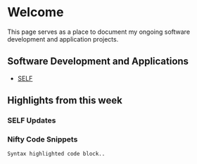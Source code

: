 # Welcome
This page serves as a place to document my ongoing software development and application projects.

## Software Development and Applications
- [SELF](https://schoonovernumerics.github.io/SELF/)

## Highlights from this week
### SELF Updates

### Nifty Code Snippets

```Fortran
Syntax highlighted code block..
```
